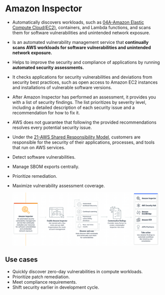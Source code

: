 # Amazon Inspector
- Automatically discovers workloads, such as [04A-Amazon Elastic Compute Cloud(EC2)](../Module%202%20-%20Compute%20in%20the%20Cloud/04A-Amazon%20Elastic%20Compute%20Cloud(EC2).md), containers, and Lambda functions, and scans them for software vulnerabilities and unintended network exposure.
- Is an automated vulnerability management service that **continually scans AWS workloads for software vulnerabilities and unintended network exposure.**
- Helps to improve the security and compliance of applications by running **automated security assessments.**
- It checks applications for security vulnerabilities and deviations from security best practices, such as open access to Amazon EC2 instances and installations of vulnerable software versions.
- After Amazon Inspector has performed an assessment, it provides you with a list of security findings. The list prioritizes by severity level, including a detailed description of each security issue and a recommendation for how to fix it.
- AWS does not guarantee that following the provided recommendations resolves every potential security issue.
- Under the [21-AWS Shared Responsibility Model](21-AWS%20Shared%20Responsibility%20Model.md), customers are responsible for the security of their applications, processes, and tools that run on AWS services.
- Detect software vulnerabilities.
- Manage SBOM exports centrally.
- Prioritize remediation.
- Maximize vulnerability assessment coverage.

	![](../img/inspector.png)

## Use cases
- Quickly discover zero-day vulnerabilities in compute workloads.
- Prioritize patch remediation.
- Meet compliance requirements.
- Shift security earlier in development cycle.
